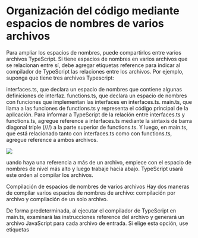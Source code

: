 # Organización del código mediante espacios de nombres de varios archivos

Para ampliar los espacios de nombres, puede compartirlos entre varios archivos TypeScript. Si tiene espacios de nombres en varios archivos que se relacionan entre sí, debe agregar etiquetas reference para indicar al compilador de TypeScript las relaciones entre los archivos. Por ejemplo, suponga que tiene tres archivos Typescript:

interfaces.ts, que declara un espacio de nombres que contiene algunas definiciones de interfaz.
functions.ts, que declara un espacio de nombres con funciones que implementan las interfaces en interfaces.ts.
main.ts, que llama a las funciones de functions.ts y representa el código principal de la aplicación.
Para informar a TypeScript de la relación entre interfaces.ts y functions.ts, agregue reference a interfaces.ts mediante la sintaxis de barra diagonal triple (///) a la parte superior de functions.ts. Y luego, en main.ts, que está relacionado tanto con interfaces.ts como con functions.ts, agregue reference a ambos archivos.

<img src="https://learn.microsoft.com/es-mx/training/modules/typescript-namespaces-organize-code/media/multi-file-namespaces.png">

uando haya una referencia a más de un archivo, empiece con el espacio de nombres de nivel más alto y luego trabaje hacia abajo. TypeScript usará este orden al compilar los archivos.

Compilación de espacios de nombres de varios archivos
Hay dos maneras de compilar varios espacios de nombres de archivo: compilación por archivo y compilación de un solo archivo.

De forma predeterminada, al ejecutar el compilador de TypeScript en main.ts, examinará las instrucciones reference del archivo y generará un archivo JavaScript para cada archivo de entrada. Si elige esta opción, use etiquetas <script> en la página web para cargar cada archivo emitido en el orden adecuado.

También puede indicar al compilador que genere un solo archivo de salida de JavaScript mediante la opción --outFile. En el ejemplo anterior, el comando `tsc --outFile main.js main.ts` indica al compilador que genere un único archivo de JavaScript denominado main.js.

